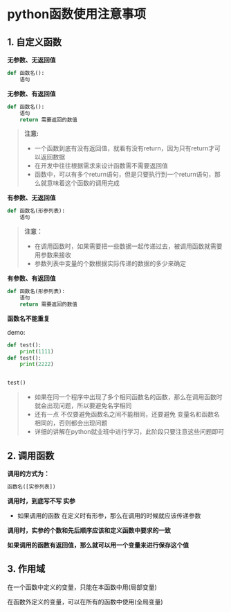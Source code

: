 # python函数使用注意事项

## 1. 自定义函数

**无参数、无返回值**

```python
def 函数名():
    语句
```

**无参数、有返回值**

```python
def 函数名():
    语句
    return 需要返回的数值
```

> **注意:**
>
> - 一个函数到底有没有返回值，就看有没有return，因为只有return才可以返回数据
> - 在开发中往往根据需求来设计函数需不需要返回值
> - 函数中，可以有多个return语句，但是只要执行到一个return语句，那么就意味着这个函数的调用完成

**有参数、无返回值**

```python
def 函数名(形参列表):
    语句
```

> **注意：**
>
> - 在调用函数时，如果需要把一些数据一起传递过去，被调用函数就需要用参数来接收
> - 参数列表中变量的个数根据实际传递的数据的多少来确定

**有参数、有返回值**

```python
def 函数名(形参列表):
    语句
    return 需要返回的数值
```

**函数名不能重复**

demo:

```python
def test():
    print(1111)
def test():
    print(2222)


test()
```

> - 如果在同一个程序中出现了多个相同函数名的函数，那么在调用函数时就会出现问题，所以要避免名字相同
> - 还有一点 不仅要避免函数名之间不能相同，还要避免 变量名和函数名相同的，否则都会出现问题
> - 详细的讲解在python就业班中进行学习，此阶段只要注意这些问题即可



## 2. 调用函数

**调用的方式为：**

```python
函数名([实参列表])
```

**调用时，到底写不写 实参**

- 如果调用的函数 在定义时有形参，那么在调用的时候就应该传递参数

**调用时，实参的个数和先后顺序应该和定义函数中要求的一致**

**如果调用的函数有返回值，那么就可以用一个变量来进行保存这个值**



## 3. 作用域

在一个函数中定义的变量，只能在本函数中用(局部变量)

在函数外定义的变量，可以在所有的函数中使用(全局变量)

